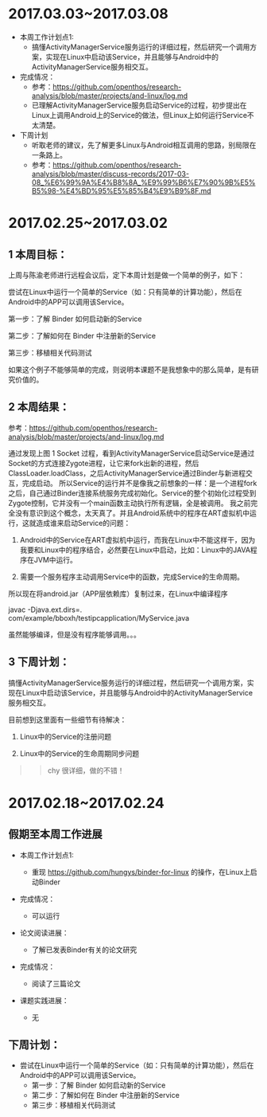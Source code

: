 # 2017.03.03~2017.03.08

- 本周工作计划点1:
   - 搞懂ActivityManagerService服务运行的详细过程，然后研究一个调用方案，实现在Linux中启动该Service，并且能够与Android中的ActivityManagerService服务相交互。
- 完成情况：
   - 参考：https://github.com/openthos/research-analysis/blob/master/projects/and-linux/log.md
   - 已理解ActivityManagerService服务启动Service的过程，初步提出在Linux上调用Android上的Service的做法，但Linux上如何运行Service不太清楚。
- 下周计划
   - 听取老师的建议，先了解更多Linux与Android相互调用的思路，别局限在一条路上。
   - 参考：https://github.com/openthos/research-analysis/blob/master/discuss-records/2017-03-08_%E6%99%9A%E4%B8%8A_%E9%99%B6%E7%90%9B%E5%B5%98-%E4%BD%95%E5%85%B4%E9%B9%8F.md

# 2017.02.25~2017.03.02

## 1 本周目标：

上周与陈渝老师进行远程会议后，定下本周计划是做一个简单的例子，如下：

尝试在Linux中运行一个简单的Service（如：只有简单的计算功能），然后在Android中的APP可以调用该Service。

第一步：了解 Binder 如何启动新的Service

第二步：了解如何在 Binder 中注册新的Service

第三步：移植相关代码测试

如果这个例子不能够简单的完成，则说明本课题不是我想象中的那么简单，是有研究价值的。

## 2 本周结果：
参考：https://github.com/openthos/research-analysis/blob/master/projects/and-linux/log.md

通过发现上图 1 Socket 过程，看到ActivityManagerService启动Service是通过Socket的方式连接Zygote进程，让它来fork出新的进程，然后ClassLoader.loadClass，之后ActivityManagerService通过Binder与新进程交互，完成启动。
所以Service的运行并不是像我之前想象的一样：是一个进程fork之后，自己通过Binder连接系统服务完成初始化。Service的整个初始化过程受到Zygote控制，它并没有一个main函数主动执行所有逻辑，全是被调用。
我之前完全没有意识到这个概念，太天真了。并且Android系统中的程序在ART虚拟机中运行，这就造成谁来启动Service的问题：

1. Android中的Service在ART虚拟机中运行，而我在Linux中不能这样干，因为我要和Linux中的程序结合，必然要在Linux中启动，比如：Linux中的JAVA程序在JVM中运行。

2. 需要一个服务程序主动调用Service中的函数，完成Service的生命周期。

所以现在将android.jar（APP层依赖库）复制过来，在Linux中编译程序

javac -Djava.ext.dirs=. com/example/bboxh/testipcapplication/MyService.java

虽然能够编译，但是没有程序能够调用。。。

## 3 下周计划：

搞懂ActivityManagerService服务运行的详细过程，然后研究一个调用方案，实现在Linux中启动该Service，并且能够与Android中的ActivityManagerService服务相交互。

目前想到这里面有一些细节有待解决：

1. Linux中的Service的注册问题

2. Linux中的Service的生命周期同步问题
 
 >> chy 很详细，做的不错！

# 2017.02.18~2017.02.24
## 假期至本周工作进展


- 本周工作计划点1:
   - 重现 https://github.com/hungys/binder-for-linux 的操作，在Linux上启动Binder
- 完成情况：
   - 可以运行
- 论文阅读进展：
   - 了解已发表Binder有关的论文研究
- 完成情况：
   - 阅读了三篇论文
   
- 课题实践进展：
  - 无

## 下周计划：
  - 尝试在Linux中运行一个简单的Service（如：只有简单的计算功能），然后在Android中的APP可以调用该Service。
    - 第一步：了解 Binder 如何启动新的Service
    - 第二步：了解如何在 Binder 中注册新的Service
    - 第三步：移植相关代码测试
